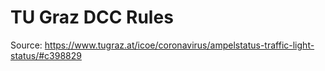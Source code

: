 # TU Graz DCC Rules

Source: https://www.tugraz.at/icoe/coronavirus/ampelstatus-traffic-light-status/#c398829